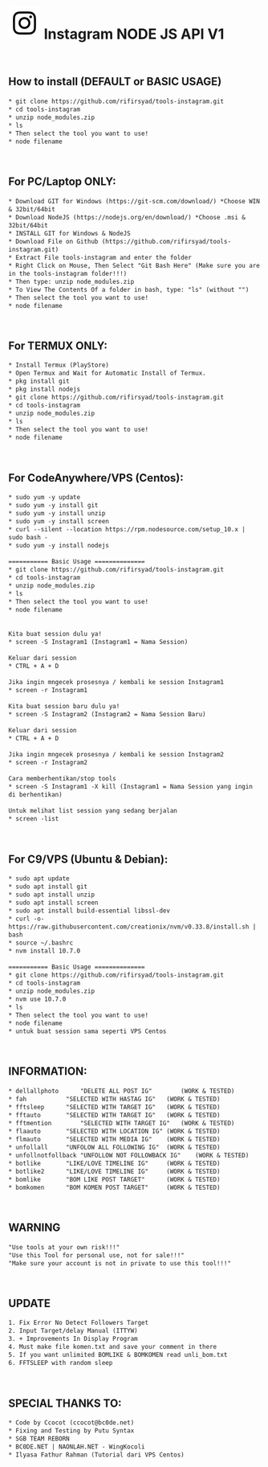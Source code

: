 # ![Image](instagram-icon-white.png) Instagram NODE JS API V1
<br/>

## How to install (DEFAULT or BASIC USAGE)
	* git clone https://github.com/rifirsyad/tools-instagram.git
	* cd tools-instagram
	* unzip node_modules.zip
	* ls
	* Then select the tool you want to use!
	* node filename
<br/>

## For PC/Laptop ONLY:
	* Download GIT for Windows (https://git-scm.com/download/) *Choose WIN & 32bit/64bit
	* Download NodeJS (https://nodejs.org/en/download/) *Choose .msi & 32bit/64bit
	* INSTALL GIT for Windows & NodeJS
	* Download File on Github (https://github.com/rifirsyad/tools-instagram.git)
	* Extract File tools-instagram and enter the folder
	* Right Click on Mouse, Then Select "Git Bash Here" (Make sure you are in the tools-instagram folder!!!)
	* Then type: unzip node_modules.zip
	* To View The Contents Of a folder in bash, type: "ls" (without "")
	* Then select the tool you want to use!
	* node filename
<br/>

## For TERMUX ONLY:
	* Install Termux (PlayStore)
	* Open Termux and Wait for Automatic Install of Termux.
	* pkg install git
	* pkg install nodejs
	* git clone https://github.com/rifirsyad/tools-instagram.git
	* cd tools-instagram
	* unzip node_modules.zip
	* ls
	* Then select the tool you want to use!
	* node filename
<br/>

## For CodeAnywhere/VPS (Centos):
	* sudo yum -y update
	* sudo yum -y install git
	* sudo yum -y install unzip
	* sudo yum -y install screen
	* curl --silent --location https://rpm.nodesource.com/setup_10.x | sudo bash -
	* sudo yum -y install nodejs
	
	=========== Basic Usage ==============
	* git clone https://github.com/rifirsyad/tools-instagram.git
	* cd tools-instagram
	* unzip node_modules.zip
	* ls
	* Then select the tool you want to use!
	* node filename
	
	
	Kita buat session dulu ya!
	* screen -S Instagram1 (Instagram1 = Nama Session)
	
	Keluar dari session
	* CTRL + A + D
	
	Jika ingin mngecek prosesnya / kembali ke session Instagram1
	* screen -r Instagram1
	
	Kita buat session baru dulu ya!
	* screen -S Instagram2 (Instagram2 = Nama Session Baru)
	
	Keluar dari session
	* CTRL + A + D
	
	Jika ingin mngecek prosesnya / kembali ke session Instagram2
	* screen -r Instagram2
	
	Cara memberhentikan/stop tools
	* screen -S Instagram1 -X kill (Instagram1 = Nama Session yang ingin di berhentikan)
	
	Untuk melihat list session yang sedang berjalan
	* screen -list
<br/>

## For C9/VPS (Ubuntu & Debian):
	* sudo apt update
	* sudo apt install git
	* sudo apt install unzip
	* sudo apt install screen
	* sudo apt install build-essential libssl-dev
	* curl -o- https://raw.githubusercontent.com/creationix/nvm/v0.33.8/install.sh | bash
	* source ~/.bashrc
	* nvm install 10.7.0
	
	=========== Basic Usage ==============
	* git clone https://github.com/rifirsyad/tools-instagram.git
	* cd tools-instagram
	* unzip node_modules.zip
	* nvm use 10.7.0
	* ls
	* Then select the tool you want to use!
	* node filename
	* untuk buat session sama seperti VPS Centos
<br/>

## INFORMATION:
	* dellallphoto		"DELETE ALL POST IG"		(WORK & TESTED)
	* fah			"SELECTED WITH HASTAG IG"	(WORK & TESTED)
	* fftsleep		"SELECTED WITH TARGET IG"	(WORK & TESTED)
	* fftauto		"SELECTED WITH TARGET IG"	(WORK & TESTED)
	* fftmention		"SELECTED WITH TARGET IG"	(WORK & TESTED)
	* flaauto		"SELECTED WITH LOCATION IG"	(WORK & TESTED)
	* flmauto		"SELECTED WITH MEDIA IG"	(WORK & TESTED)
	* unfollall		"UNFOLOW ALL FOLLOWING IG"	(WORK & TESTED)
	* unfollnotfollback	"UNFOLLOW NOT FOLLOWBACK IG"	(WORK & TESTED)
	* botlike		"LIKE/LOVE TIMELINE IG"		(WORK & TESTED)
	* botlike2		"LIKE/LOVE TIMELINE IG"		(WORK & TESTED)
	* bomlike		"BOM LIKE POST TARGET"		(WORK & TESTED)
	* bomkomen		"BOM KOMEN POST TARGET"		(WORK & TESTED)
<br/>

## WARNING
	"Use tools at your own risk!!!"
	"Use this Tool for personal use, not for sale!!!"
	"Make sure your account is not in private to use this tool!!!"
<br/>

## UPDATE
	1. Fix Error No Detect Followers Target
	2. Input Target/delay Manual (ITTYW)
	3. + Improvements In Display Program
	4. Must make file komen.txt and save your comment in there
	5. If you want unlimited BOMLIKE & BOMKOMEN read unli_bom.txt
	6. FFTSLEEP with random sleep 
<br/>

## SPECIAL THANKS TO:
	* Code by Ccocot (ccocot@bc0de.net)
	* Fixing and Testing by Putu Syntax
	* SGB TEAM REBORN
	* BC0DE.NET | NAONLAH.NET - WingKocoli
	* Ilyasa Fathur Rahman (Tutorial dari VPS Centos)
